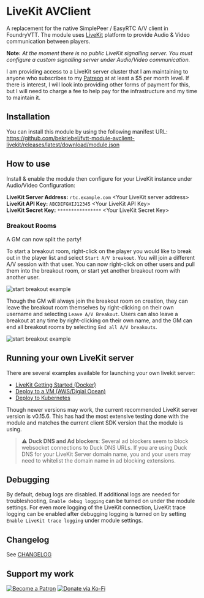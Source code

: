 # LiveKit AVClient

A replacement for the native SimplePeer / EasyRTC A/V client in FoundryVTT. The module uses [LiveKit](https://livekit.io/) platform to provide Audio & Video communication between players.

**Note:** _At the moment there is no public LiveKit signalling server. You must configure a custom signalling server under Audio/Video communication._

I am providing access to a LiveKit server cluster that I am maintaining to anyone who subscribes to my [Patreon](https://www.patreon.com/bekit) at at least a $5 per month level. If there is interest, I will look into providing other forms of payment for this, but I will need to charge a fee to help pay for the infrastructure and my time to maintain it.

## Installation

You can install this module by using the following manifest URL: https://github.com/bekriebel/fvtt-module-avclient-livekit/releases/latest/download/module.json

## How to use

Install & enable the module then configure for your LiveKit instance under Audio/Video Configuration:

**LiveKit Server Address:** `rtc.example.com` \<Your LiveKit server address\>  
**LiveKit API Key:** `ABCDEFGHIJ12345` \<Your LiveKit API Key>  
**LiveKit Secret Key:** `****************` \<Your LiveKit Secret Key\>

### **Breakout Rooms**

A GM can now split the party!

To start a breakout room, right-click on the player you would like to break out in the player list and select `Start A/V breakout`. You will join a different A/V session with that user. You can now right-click on other users and pull them into the breakout room, or start yet another breakout room with another user.

![start breakout example](https://raw.githubusercontent.com/bekriebel/fvtt-module-avclient-livekit/main/images/example_start-breakout.png)

Though the GM will always join the breakout room on creation, they can leave the breakout room themselves by right-clicking on their own username and selecting `Leave A/V Breakout`. Users can also leave a breakout at any time by right-clicking on their own name, and the GM can end all breakout rooms by selecting `End all A/V breakouts`.

![start breakout example](https://raw.githubusercontent.com/bekriebel/fvtt-module-avclient-livekit/main/images/example_end-breakout.png)

## Running your own LiveKit server

There are several examples available for launching your own livekit server:

- [LiveKit Getting Started (Docker)](https://docs.livekit.io/guides/getting-started)
- [Deploy to a VM (AWS/Digial Ocean)](https://docs.livekit.io/deploy/vm)
- [Deploy to Kubernetes](https://docs.livekit.io/deploy/kubernetes)

Though newer versions may work, the current recommended LiveKit server version is v0.15.6. This has had the most extensive testing done with the module and matches the current client SDK version that the module is using.

> :warning: **Duck DNS and Ad blockers**: Several ad blockers seem to block websocket connections to Duck DNS URLs. If you are using Duck DNS for your LiveKit Server domain name, you and your users may need to whitelist the domain name in ad blocking extensions.

## Debugging

By default, debug logs are disabled. If additional logs are needed for troubleshooting, `Enable debug logging` can be turned on under the module settings. For even more logging of the LiveKit connection, LiveKit trace logging can be enabled after debugging logging is turned on by setting `Enable LiveKit trace logging` under module settings.

## Changelog

See [CHANGELOG](/CHANGELOG.md)

## Support my work

[![Become a Patron](https://img.shields.io/badge/support-patreon-orange.svg?logo=patreon)](https://www.patreon.com/bekit)
[![Donate via Ko-Fi](https://img.shields.io/badge/donate-ko--fi-red.svg?logo=ko-fi)](https://ko-fi.com/bekit)
